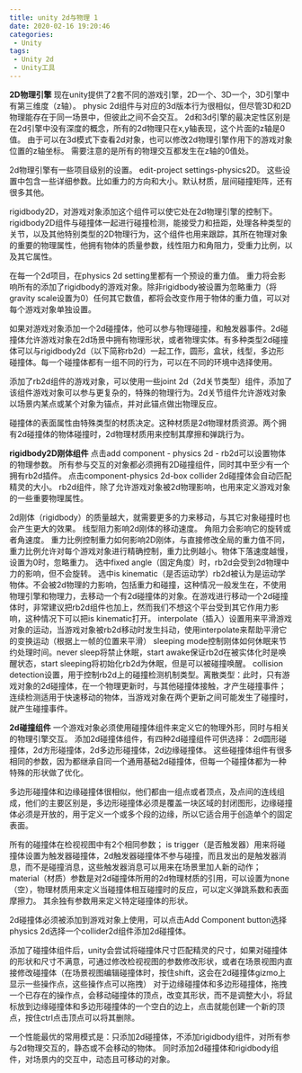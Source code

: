 ```yaml
---
title: unity 2d与物理 1
date: 2020-02-16 19:20:46
categories:
 - Unity
tags:
 - Unity 2d
 - Unity工具
---
```

**2D物理引擎**
现在unity提供了2套不同的游戏引擎，2D一个、3D一个，3D引擎中有第三维度（z轴）。
physic 2d组件与对应的3d版本行为很相似，但尽管3D和2D物理能存在于同一场景中，但彼此之间不会交互。
2d和3d引擎的最决定性区别是在2d引擎中没有深度的概念，所有的2d物理只在x,y轴表现，这个片面的z轴是0值。
由于可以在3d模式下查看2d对象，也可以修改2d物理引擎作用下的游戏对象位置的z轴坐标。
需要注意的是所有的物理交互都发生在z轴的0值处。

2d物理引擎有一些项目级别的设置。
edit-project settings-physics2D。
这些设置中包含一些详细参数。比如重力的方向和大小。默认材质，层间碰撞矩阵，还有很多其他。

rigidbody2D，对游戏对象添加这个组件可以使它处在2d物理引擎的控制下。
rigidbody2D组件与碰撞体一起进行碰撞检测，能接受力和扭距，处理各种类型的关节，以及其他特别类型的2D物理行为，这个组件也用来跟踪，其所在物理对象的重要的物理属性，他拥有物体的质量参数，线性阻力和角阻力，受重力比例，以及其它属性。

在每一个2d项目，在physics 2d setting里都有一个预设的重力值。
重力将会影响所有的添加了rigidbody的游戏对象。除非rigidbody被设置为忽略重力（将gravity scale设置为0）任何其它数值，都将会改变作用于物体的重力值，可以对每个游戏对象单独设置。

如果对游戏对象添加一个2d碰撞体，他可以参与物理碰撞，和触发器事件。2d碰撞体允许游戏对象在2d场景中拥有物理形状，或者物理实体。有多种类型2d碰撞体可以与rigidbody2d（以下简称rb2d）一起工作，圆形，盒状，线型，多边形 碰撞体。每一个碰撞体都有一组不同的行为，可以在不同的环境中选择使用。

添加了rb2d组件的游戏对象，可以使用一些joint 2d（2d关节类型）组件，添加了该组件游戏对象可以参与更复杂的，特殊的物理行为。2d关节组件允许游戏对象以场景内某点或某个对象为锚点，并对此锚点做出物理反应。

碰撞体的表面属性由特殊类型的材质决定。这种材质是2d物理材质资源。两个拥有2d碰撞体的物体碰撞时，2d物理材质用来控制其摩擦和弹跳行为。

**rigidbody2D刚体组件**
点击add component - physics 2d - rb2d可以设置物体的物理参数。
所有参与交互的对象都必须拥有2D碰撞组件，同时其中至少有一个拥有rb2d插件。
点击component-physics 2d-box collider
2d碰撞体会自动匹配精灵的大小。
rb2d组件，除了允许游戏对象被2d物理影响，也用来定义游戏对象的一些重要物理属性。

2d刚体（rigidbody）的质量越大，就需要更多的力来移动，与其它对象碰撞时也会产生更大的效果。
线型阻力影响2d刚体的移动速度。
角阻力会影响它的旋转或者角速度。
重力比例控制重力如何影响2D刚体，与直接修改全局的重力值不同，重力比例允许对每个游戏对象进行精确控制，重力比例越小。物体下落速度越慢，设置为0时，忽略重力。
选中fixed angle（固定角度）时，rb2d会受到2d物理中力的影响，但不会旋转。
选中is kinematic（是否运动学）rb2d被认为是运动学物体。不会被2d物理的力影响，包括重力和碰撞，这种情况一般发生在，不使用物理引擎和物理力，去移动一个有2d碰撞体的对象。在游戏进行移动一个2d碰撞体时，非常建议把rb2d组件也加上，然而我们不想这个平台受到其它作用力影响，这种情况下可以把is kinematic打开。
interpolate（插入）设置用来平滑游戏对象的运动，当游戏对象被rb2d移动时发生抖动，使用interpolate来帮助平滑它的变换运动（根据上一帧的位置来平滑）
sleeping mode控制刚体如何休眠来节约处理时间。never sleep将禁止休眠，start awake保证rb2d在被实体化时是唤醒状态，start sleeping将初始化rb2d为休眠，但是可以被碰撞唤醒。
collision detection设置，用于控制rb2d上的碰撞检测机制类型。离散类型：此时，只有游戏对象的2d碰撞体，在一个物理更新时，与其他碰撞体接触，才产生碰撞事件；连续检测适用于快速移动的物体，当游戏对象在两个更新之间可能发生了碰撞时，就产生碰撞事件。

**2d碰撞组件**
一个游戏对象必须使用碰撞体组件来定义它的物理外形，同时与相关的物理引擎交互。
添加2d碰撞体组件，有四种2d碰撞组件可供选择：
2d圆形碰撞体，2d方形碰撞体，2d多边形碰撞体，2d边缘碰撞体。
这些碰撞体组件有很多相同的参数，因为都继承自同一个通用基础2d碰撞体，但每一个碰撞体都为一种特殊的形状做了优化。

多边形碰撞体和边缘碰撞体很相似，他们都由一组点或者顶点，及点间的连线组成，他们的主要区别是，多边形碰撞体必须是覆盖一块区域的封闭图形，边缘碰撞体必须是开放的，用于定义一个或多个段的边缘，所以它适合用于创造单个的固定表面。

所有的碰撞体在检视视图中有2个相同参数；
is trigger（是否触发器）用来将碰撞体设置为触发器碰撞体，2d触发器碰撞体不参与碰撞，而且发出的是触发器消息，而不是碰撞消息，这些触发器消息可以用来在场景里加人新的动作；
material（材质）参数是对2d碰撞体所用的2d物理材质的引用，可以设置为none（空），物理材质用来定义当碰撞体相互碰撞时的反应，可以定义弹跳系数和表面摩擦力。
其余独有参数用来定义特定碰撞体的形状。

2d碰撞体必须被添加到游戏对象上使用，可以点击Add Component button选择physics 2d选择一个collider2d组件添加2d碰撞体。

添加了碰撞体组件后，unity会尝试将碰撞体尺寸匹配精灵的尺寸，如果对碰撞体的形状和尺寸不满意，可通过修改检视视图的参数修改形状，或者在场景视图内直接修改碰撞体（在场景视图编辑碰撞体时，按住shift，这会在2d碰撞体gizmo上显示一些操作点，这些操作点可以拖拽）
对于边缘碰撞体和多边形碰撞体，拖拽一个已存在的操作点，会移动碰撞体的顶点，改变其形状，而不是调整大小，将鼠标放到边缘碰撞体和多边形碰撞体的一个空白的边上，点击就能创建一个新的顶点，按住ctrl点击顶点可以将其删除。

一个性能最优的常用模式是：只添加2d碰撞体，不添加rigidbody组件，对所有参与2d物理交互的，静态或不会移动的物体。
同时添加2d碰撞体和rigidbody组件，对场景内的交互中，动态且可移动的对象。
